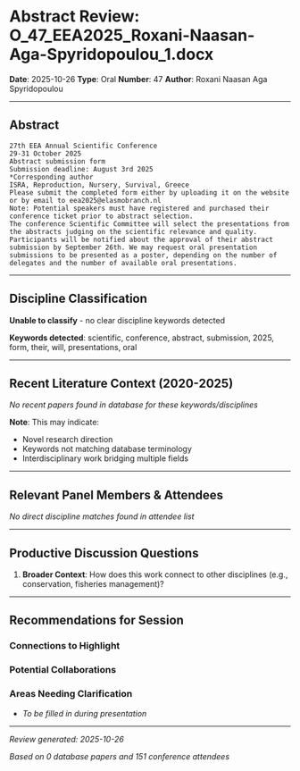 # Abstract Review: O_47_EEA2025_Roxani-Naasan-Aga-Spyridopoulou_1.docx

**Date**: 2025-10-26
**Type**: Oral
**Number**: 47
**Author**: Roxani Naasan Aga Spyridopoulou

---

## Abstract

```
27th EEA Annual Scientific Conference
29-31 October 2025
Abstract submission form
Submission deadline: August 3rd 2025 
*Corresponding author
ISRA, Reproduction, Nursery, Survival, Greece
Please submit the completed form either by uploading it on the website or by email to eea2025@elasmobranch.nl  
Note: Potential speakers must have registered and purchased their conference ticket prior to abstract selection.
The conference Scientific Committee will select the presentations from the abstracts judging on the scientific relevance and quality. Participants will be notified about the approval of their abstract submission by September 26th. We may request oral presentation submissions to be presented as a poster, depending on the number of delegates and the number of available oral presentations.
```

---

## Discipline Classification

**Unable to classify** - no clear discipline keywords detected

**Keywords detected**: scientific, conference, abstract, submission, 2025, form, their, will, presentations, oral


---

## Recent Literature Context (2020-2025)


*No recent papers found in database for these keywords/disciplines*

**Note**: This may indicate:
- Novel research direction
- Keywords not matching database terminology
- Interdisciplinary work bridging multiple fields

---

## Relevant Panel Members & Attendees


*No direct discipline matches found in attendee list*

---

## Productive Discussion Questions


1. **Broader Context**: How does this work connect to other disciplines (e.g., conservation, fisheries management)?


---

## Recommendations for Session

### Connections to Highlight


### Potential Collaborations


### Areas Needing Clarification

- _To be filled in during presentation_

---


*Review generated: 2025-10-26*

*Based on 0 database papers and 151 conference attendees*